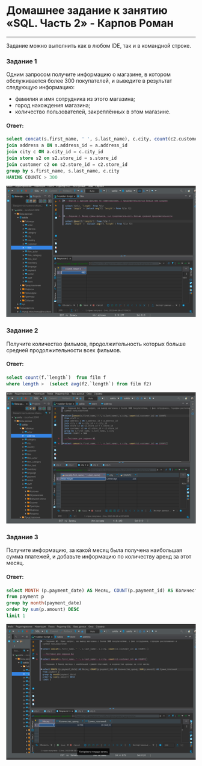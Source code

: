 # Домашнее задание к занятию «SQL. Часть 2» - Карпов Роман
---

Задание можно выполнить как в любом IDE, так и в командной строке.

### Задание 1

Одним запросом получите информацию о магазине, в котором обслуживается более 300 покупателей, и выведите в результат следующую информацию: 
- фамилия и имя сотрудника из этого магазина;
- город нахождения магазина;
- количество пользователей, закреплённых в этом магазине.

#### Ответ:  
```sql  
select concat(s.first_name, ' ', s.last_name), c.city, count(c2.customer_id) as COUNTC from staff s
join address a ON s.address_id = a.address_id 
join city c ON a.city_id = c.city_id
join store s2 on s2.store_id = s.store_id 
join customer c2 on s2.store_id = c2.store_id 
group by s.first_name, s.last_name, c.city 
HAVING COUNTC > 300
```  
![скрин](https://github.com/Karhq/12.4_hw_SQL_2/blob/main/Nom2.png)  

### Задание 2

Получите количество фильмов, продолжительность которых больше средней продолжительности всех фильмов.

#### Ответ:  
```sql
select count(f.`length`)  from film f
where length >  (select avg(f2.`length`) from film f2)
```

![скрин](https://github.com/Karhq/12.4_hw_SQL_2/blob/main/Nom1.png)
  
### Задание 3

Получите информацию, за какой месяц была получена наибольшая сумма платежей, и добавьте информацию по количеству аренд за этот месяц.

#### Ответ:  
```sql
select MONTH (p.payment_date) AS Месяц, COUNT(p.payment_id) AS Количество_аренд, SUM(p.amount) AS Сумма_платежей 
from payment p 
group by month(payment_date)
order by sum(p.amount) DESC 
limit 1
```

![скрин](https://github.com/Karhq/12.4_hw_SQL_2/blob/main/Nom3.png)
